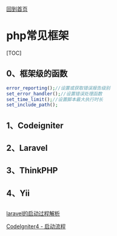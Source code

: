[回到首页](../README.md)

# php常见框架

[TOC]

## 0、框架级的函数

```php
error_reporting();//设置或获取错误报告级别
set_error_handler();//设置错误处理函数
set_time_limit();//设置脚本最大执行时长
set_include_path();
```

## 1、Codeigniter

## 2、Laravel

## 3、ThinkPHP

## 4、Yii

## 

[laravel的启动过程解析](https://www.cnblogs.com/lpfuture/p/5578274.html)

[CodeIgniter4 - 启动流程](https://www.jianshu.com/p/3838381bf2e5?utm_campaign=maleskine&utm_content=note&utm_medium=seo_notes&utm_source=recommendation)

